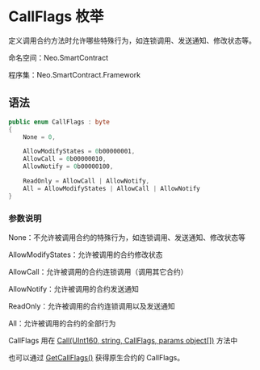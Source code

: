 # CallFlags 枚举

定义调用合约方法时允许哪些特殊行为，如连锁调用、发送通知、修改状态等。

命名空间：Neo.SmartContract

程序集：Neo.SmartContract.Framework

## 语法

```cs
public enum CallFlags : byte
{
    None = 0,

    AllowModifyStates = 0b00000001,
    AllowCall = 0b00000010,
    AllowNotify = 0b00000100,

    ReadOnly = AllowCall | AllowNotify,
    All = AllowModifyStates | AllowCall | AllowNotify
}
```

### 参数说明

None：不允许被调用合约的特殊行为，如连锁调用、发送通知、修改状态等

AllowModifyStates：允许被调用的合约修改状态

AllowCall：允许被调用的合约连锁调用（调用其它合约）

AllowNotify：允许被调用的合约发送通知

ReadOnly：允许被调用的合约连锁调用以及发送通知

All：允许被调用的合约的全部行为

CallFlags 用在 [Call(UInt160, string, CallFlags, params object[])](Contract/Call.md) 方法中

也可以通过 [GetCallFlags()](Contract/GetCallFlags.md) 获得原生合约的 CallFlags。